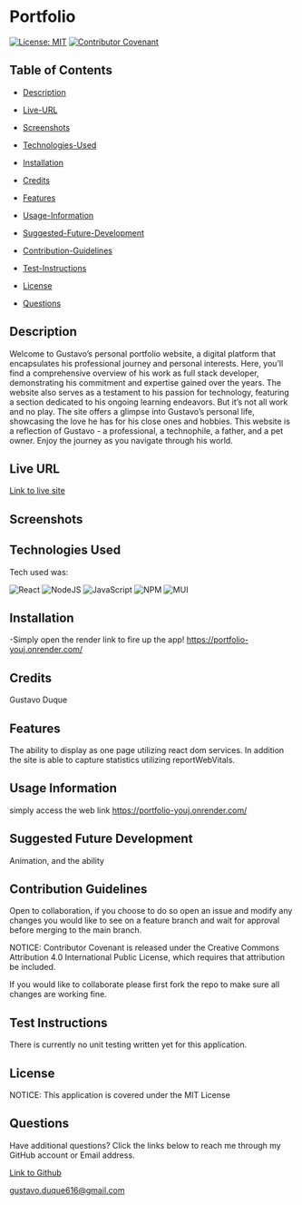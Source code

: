 # Portfolio




[![License: MIT](https://img.shields.io/badge/License-MIT-yellow.svg)](https://opensource.org/licenses/MIT) [![Contributor Covenant](https://img.shields.io/badge/Contributor%20Covenant-2.1-4baaaa.svg)](code_of_conduct.md)

## Table of Contents

- [Description](#description)

- [Live-URL](#live-url)

- [Screenshots](#screenshots)

- [Technologies-Used](#technologies-used)

- [Installation](#installation)

- [Credits](#credits)

- [Features](#features)

- [Usage-Information](#usage-information)

- [Suggested-Future-Development](#suggested-future-development)

- [Contribution-Guidelines](#contribution-guidelines)

- [Test-Instructions](#test-instructions)

- [License](#license)

- [Questions](#questions)

## Description

Welcome to Gustavo’s personal portfolio website, a digital platform that encapsulates his professional journey and personal interests. Here, you’ll find a comprehensive overview of his work as full stack developer, demonstrating his commitment and expertise gained over the years. The website also serves as a testament to his passion for technology, featuring a section dedicated to his ongoing learning endeavors. But it’s not all work and no play. The site offers a glimpse into Gustavo’s personal life, showcasing the love he has for his close ones and hobbies. This website is a reflection of Gustavo - a professional, a technophile, a father, and a pet owner. Enjoy the journey as you navigate through his world.

## Live URL

[Link to live site](https://portfolio-youj.onrender.com/)

## Screenshots


## Technologies Used

Tech used was:

![React](https://img.shields.io/badge/react-%2320232a.svg?style=for-the-badge&logo=react&logoColor=%2361DAFB)
![NodeJS](https://img.shields.io/badge/node.js-6DA55F?style=for-the-badge&logo=node.js&logoColor=white)
![JavaScript](https://img.shields.io/badge/javascript-%23323330.svg?style=for-the-badge&logo=javascript&logoColor=%23F7DF1E)
![NPM](https://img.shields.io/badge/NPM-%23CB3837.svg?style=for-the-badge&logo=npm&logoColor=white)
![MUI](https://img.shields.io/badge/MUI-%230081CB.svg?style=for-the-badge&logo=mui&logoColor=white)

## Installation

-Simply open the render link to fire up the app!
https://portfolio-youj.onrender.com/

## Credits

Gustavo Duque

## Features

The ability to display as one page utilizing react dom services. In addition the site is able to capture statistics utilizing reportWebVitals.

## Usage Information

simply access the web link https://portfolio-youj.onrender.com/

## Suggested Future Development

Animation, and the ability 

## Contribution Guidelines

Open to collaboration, if you choose to do so open an issue and modify any changes you would like to see on a feature branch and wait for approval before merging to the main branch.

NOTICE: Contributor Covenant is released under the Creative Commons Attribution 4.0 International Public License, which requires that attribution be included.

If you would like to collaborate please first fork the repo to make sure all changes are working fine.

## Test Instructions

There is currently no unit testing written yet for this application.

## License

NOTICE: This application is covered under the MIT License

## Questions

Have additional questions? Click the links below to reach me through my GitHub account or Email address.

[Link to Github](https://github.com/Wormhole616)

<a href="mailto:gustavo.duque616@gmail.com">gustavo.duque616@gmail.com</a>


